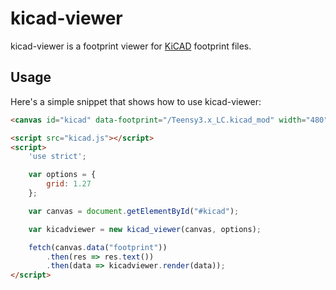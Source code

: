 # kicad-viewer

kicad-viewer is a footprint viewer for [KiCAD](http://kicad-pcb.org/) footprint files.

## Usage

Here's a simple snippet that shows how to use kicad-viewer:

```html
<canvas id="kicad" data-footprint="/Teensy3.x_LC.kicad_mod" width="480" height="320"></canvas>

<script src="kicad.js"></script>
<script>
    'use strict';

    var options = {
        grid: 1.27
    };

    var canvas = document.getElementById("#kicad");

    var kicadviewer = new kicad_viewer(canvas, options);

    fetch(canvas.data("footprint"))
        .then(res => res.text())
        .then(data => kicadviewer.render(data));
</script>
```
